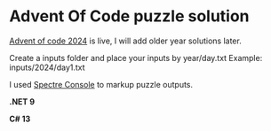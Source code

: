 # Advent Of Code puzzle solution



[Advent of code 2024](https://adventofcode.com/) is live, I will add older year solutions later.

Create a inputs folder and place your inputs by year/day.txt
Example: inputs/2024/day1.txt



I used [Spectre Console](https://spectreconsole.net/) to markup puzzle outputs.



**.NET 9**

**C# 13**
